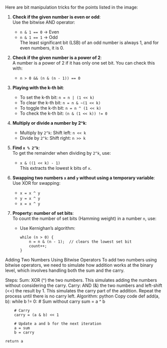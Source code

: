 Here are bit manipulation tricks for the points listed in the image:

1. **Check if the given number is even or odd**:  
   Use the bitwise AND operator:
   - `n & 1 == 0` → Even
   - `n & 1 == 1` → Odd  
   The least significant bit (LSB) of an odd number is always 1, and for even numbers, it is 0.

2. **Check if the given number is a power of 2**:  
   A number is a power of 2 if it has only one set bit. You can check this with:
   - `n > 0 && (n & (n - 1)) == 0`

3. **Playing with the k-th bit**:
   - To set the k-th bit: `n = n | (1 << k)`
   - To clear the k-th bit: `n = n & ~(1 << k)`
   - To toggle the k-th bit: `n = n ^ (1 << k)`
   - To check the k-th bit: `(n & (1 << k)) != 0`

4. **Multiply or divide a number by 2^k**:  
   - Multiply by `2^k`: Shift left: `n << k`
   - Divide by `2^k`: Shift right: `n >> k`

5. **Find `x % 2^k`**:  
   To get the remainder when dividing by `2^k`, use:
   - `x & ((1 << k) - 1)`  
   This extracts the lowest k bits of `x`.

6. **Swapping two numbers `x` and `y` without using a temporary variable**:  
   Use XOR for swapping:
   - `x = x ^ y`
   - `y = x ^ y`
   - `x = x ^ y`

7. **Property: number of set bits**:  
   To count the number of set bits (Hamming weight) in a number `n`, use:
   - Use Kernighan’s algorithm:  
     ```  
     while (n > 0) {
         n = n & (n - 1);  // clears the lowest set bit
         count++;
     }
     ```

Adding Two Numbers Using Bitwise Operators
To add two numbers using bitwise operators, we need to simulate how addition works at the binary level, which involves handling both the sum and the carry.

Steps:
Sum: XOR (^) the two numbers. This simulates adding the numbers without considering the carry.
Carry: AND (&) the two numbers and left-shift (<<) the result by 1. This simulates the carry part of the addition.
Repeat the process until there is no carry left.
Algorithm:
python
Copy code
def add(a, b):
    while b != 0:
        # Sum without carry
        sum = a ^ b
        
        # Carry
        carry = (a & b) << 1
        
        # Update a and b for the next iteration
        a = sum
        b = carry
    
    return a
